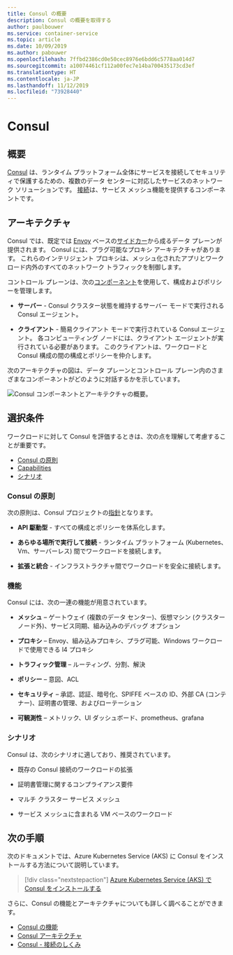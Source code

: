 ```yaml
---
title: Consul の概要
description: Consul の概要を取得する
author: paulbouwer
ms.service: container-service
ms.topic: article
ms.date: 10/09/2019
ms.author: pabouwer
ms.openlocfilehash: 7ffbd2386cd0e50cec8976e6bdd6c5778aa014d7
ms.sourcegitcommit: a10074461cf112a00fec7e14ba700435173cd3ef
ms.translationtype: HT
ms.contentlocale: ja-JP
ms.lasthandoff: 11/12/2019
ms.locfileid: "73928440"
---
```

# <a name="consul"></a>Consul

## <a name="overview"></a>概要

[Consul][consul] は、ランタイム プラットフォーム全体にサービスを接続してセキュリティで保護するための、複数のデータ センターに対応したサービスのネットワーク ソリューションです。 [接続][consul-features]は、サービス メッシュ機能を提供するコンポーネントです。

## <a name="architecture"></a>アーキテクチャ

Consul では、既定では [Envoy][envoy-proxy] ベースの[サイドカー][consul-sidecar]から成るデータ プレーンが提供されます。 Consul には、プラグ可能なプロキシ アーキテクチャがあります。 これらのインテリジェント プロキシは、メッシュ化されたアプリとワークロード内外のすべてのネットワーク トラフィックを制御します。

コントロール プレーンは、次の[コンポーネント][consul-architecture]を使用して、構成およびポリシーを管理します。

- **サーバー** - Consul クラスター状態を維持するサーバー モードで実行される Consul エージェント。

- **クライアント** - 簡易クライアント モードで実行されている Consul エージェント。 各コンピューティング ノードには、クライアント エージェントが実行されている必要があります。 このクライアントは、ワークロードと Consul 構成の間の構成とポリシーを仲介します。 

次のアーキテクチャの図は、データ プレーンとコントロール プレーン内のさまざまなコンポーネントがどのように対話するかを示しています。

![Consul コンポーネントとアーキテクチャの概要。](media/servicemesh/consul/about-architecture.png)


## <a name="selection-criteria"></a>選択条件

ワークロードに対して Consul を評価するときは、次の点を理解して考慮することが重要です。

- [Consul の原則](#consul-principles)
- [Capabilities](#capabilities)
- [シナリオ](#scenarios)


### <a name="consul-principles"></a>Consul の原則

次の原則は、Consul プロジェクトの[指針][consul-principles]となります。

- **API 駆動型** - すべての構成とポリシーを体系化します。

- **あらゆる場所で実行して接続** - ランタイム プラットフォーム (Kubernetes、Vm、サーバーレス) 間でワークロードを接続します。

- **拡張と統合** - インフラストラクチャ間でワークロードを安全に接続します。


### <a name="capabilities"></a>機能

Consul には、次の一連の機能が用意されています。

- **メッシュ** – ゲートウェイ (複数のデータ センター)、仮想マシン (クラスター ノード外)、サービス同期、組み込みのデバッグ オプション

- **プロキシ** – Envoy、組み込みプロキシ、プラグ可能、Windows ワークロードで使用できる l4 プロキシ

- **トラフィック管理** – ルーティング、分割、解決

- **ポリシー** – 意図、ACL

- **セキュリティ** – 承認、認証、暗号化、SPIFFE ベースの ID、外部 CA (コンテナー)、証明書の管理、およびローテーション

- **可観測性** – メトリック、UI ダッシュボード、prometheus、grafana


### <a name="scenarios"></a>シナリオ

Consul は、次のシナリオに適しており、推奨されています。

- 既存の Consul 接続のワークロードの拡張

- 証明書管理に関するコンプライアンス要件

- マルチ クラスター サービス メッシュ

- サービス メッシュに含まれる VM ベースのワークロード



## <a name="next-steps"></a>次の手順

次のドキュメントでは、Azure Kubernetes Service (AKS) に Consul をインストールする方法について説明しています。

> [!div class="nextstepaction"]
> [Azure Kubernetes Service (AKS) で Consul をインストールする][consul-install]

さらに、Consul の機能とアーキテクチャについても詳しく調べることができます。

- [Consul の機能][consul-features]
- [Consul アーキテクチャ][consul-architecture]
- [Consul - 接続のしくみ][consul-how-connect-works]

<!-- LINKS - external -->
[consul]: https://www.consul.io/mesh.html
[consul-features]: https://www.consul.io/docs/connect/index.html
[consul-architecture]: https://www.consul.io/docs/internals/architecture.html
[consul-sidecar]: https://www.consul.io/docs/connect/proxies.html
[consul-how-connect-works]: https://www.consul.io/docs/connect/connect-internals.html
[consul-principles]: https://www.consul.io/

[envoy-proxy]: https://www.envoyproxy.io/
[grafana]: https://grafana.com/
[prometheus]: https://prometheus.io/

<!-- LINKS - internal -->
[consul-install]: ./servicemesh-consul-install.md
